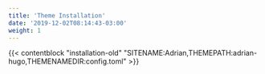 ```yaml
---
title: 'Theme Installation'
date: '2019-12-02T08:14:43-03:00'
weight: 1
---
```


{{< contentblock "installation-old" "SITENAME:Adrian,THEMEPATH:adrian-hugo,THEMENAMEDIR:config.toml" >}}
